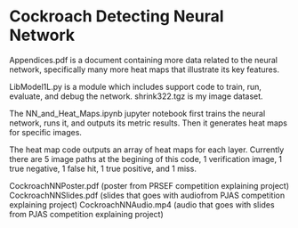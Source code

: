 # Cockroach Detecting Neural Network
Appendices.pdf is a document containing more data related to the neural network, specifically many more heat maps that illustrate its key features.

LibModel1L.py is a module which includes support code to train, run, evaluate, and debug the network. shrink322.tgz is my image dataset.

The NN_and_Heat_Maps.ipynb jupyter notebook first trains the neural network, runs it, and outputs its metric results. Then it generates heat maps for specific images.

The heat map code outputs an array of heat maps for each layer. Currently there are 5 image paths at the begining of this code, 1 verification image, 1 true negative, 1 false hit, 1 true positive, and 1 miss. 

CockroachNNPoster.pdf (poster from PRSEF competition explaining project)
CockroachNNSlides.pdf (slides that goes with audiofrom PJAS competition explaining project)
CockroachNNAudio.mp4 (audio that goes with slides from PJAS competition explaining project)
